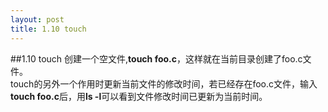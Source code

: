 ```yaml
---
layout: post
title: 1.10 touch
---
```

##1.10 touch
创建一个空文件,**touch foo.c**，这样就在当前目录创建了foo.c文件。<br>
touch的另外一个作用时更新当前文件的修改时间，若已经存在foo.c文件，输入**touch
foo.c**后，用**ls -l**可以看到文件修改时间已更新为当前时间。

